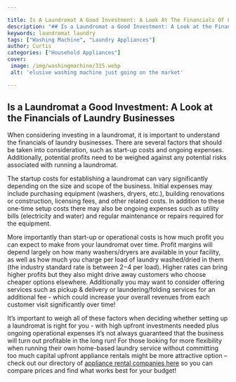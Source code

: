 ```yaml
---

title: Is A Laundromat A Good Investment: A Look At The Financials Of Laundry Businesses
description: "## Is a Laundromat a Good Investment: A Look at the Financials of Laundry Businesses...check it out to learn"
keywords: laundromat laundry
tags: ["Washing Machine", "Laundry Appliances"]
author: Curtis
categories: ["Household Appliances"]
cover: 
 image: /img/washingmachine/315.webp
 alt: 'elusive washing machine just going on the market'

---
```


## Is a Laundromat a Good Investment: A Look at the Financials of Laundry Businesses

When considering investing in a laundromat, it is important to understand the financials of laundry businesses. There are several factors that should be taken into consideration, such as start-up costs and ongoing expenses. Additionally, potential profits need to be weighed against any potential risks associated with running a laundromat. 

The startup costs for establishing a laundromat can vary significantly depending on the size and scope of the business. Initial expenses may include purchasing equipment (washers, dryers, etc.), building renovations or construction, licensing fees, and other related costs. In addition to these one-time setup costs there may also be ongoing expenses such as utility bills (electricity and water) and regular maintenance or repairs required for the equipment. 

More importantly than start-up or operational costs is how much profit you can expect to make from your laundromat over time. Profit margins will depend largely on how many washers/dryers are available in your facility, as well as how much you charge per load of laundry washed/dried in them (the industry standard rate is between $2-$4 per load). Higher rates can bring higher profits but they also might drive away customers who choose cheaper options elsewhere. Additionally you may want to consider offering services such as pickup & delivery or laundering/folding services for an additional fee - which could increase your overall revenues from each customer visit significantly over time! 

It’s important to weigh all of these factors when deciding whether setting up a laundromat is right for you - with high upfront investments needed plus ongoing operational expenses it’s not always guaranteed that the business will turn out profitable in the long run! For those looking for more flexibility when running their own home-based laundry service without committing too much capital upfront appliance rentals might be more attractive option – check out our directory of [appliance rental companies here](./pages/appliance-rental) so you can compare prices and find what works best for your budget!
